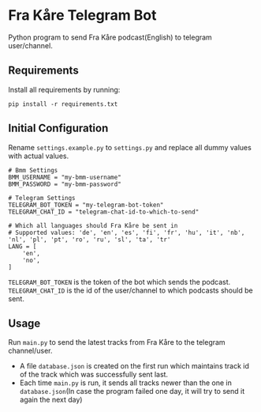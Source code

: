 # Fra Kåre Telegram Bot
Python program to send Fra Kåre podcast(English) to telegram user/channel.


## Requirements
Install all requirements by running:

```
pip install -r requirements.txt
```

## Initial Configuration
Rename `settings.example.py` to `settings.py` and replace all dummy values with actual values.
```
# Bmm Settings
BMM_USERNAME = "my-bmm-username"
BMM_PASSWORD = "my-bmm-password"

# Telegram Settings
TELEGRAM_BOT_TOKEN = "my-telegram-bot-token"
TELEGRAM_CHAT_ID = "telegram-chat-id-to-which-to-send"

# Which all languages should Fra Kåre be sent in
# Supported values: 'de', 'en', 'es', 'fi', 'fr', 'hu', 'it', 'nb', 'nl', 'pl', 'pt', 'ro', 'ru', 'sl', 'ta', 'tr'
LANG = [
    'en',
    'no',
]
```
`TELEGRAM_BOT_TOKEN` is the token of the bot which sends the podcast.\
`TELEGRAM_CHAT_ID` is the id of the user/channel to which podcasts should be sent.


## Usage
Run `main.py` to send the latest tracks from Fra Kåre to the telegram channel/user.
  - A file `database.json` is created on the first run which maintains track id of the track which was successfully sent last.
  - Each time `main.py` is run, it sends all tracks newer than the one in `database.json`(In case the program failed one day, it will try to send it again the next day)
